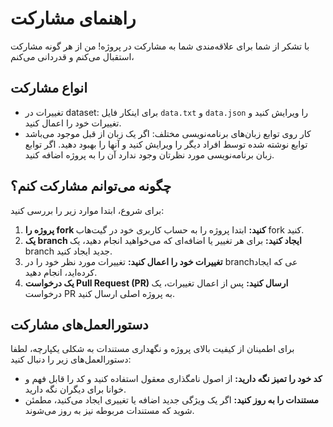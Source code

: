 # راهنمای مشارکت

با تشکر از شما برای علاقه‌مندی شما به مشارکت در پروژه! من از هر گونه مشارکت استقبال می‌کنم و قدردانی می‌کنم،

## انواع مشارکت

- تغییرات در dataset: برای اینکار فایل `data.txt` و `data.json` را ویرایش کنید و تغییرات خود را اعمال کنید.
- کار روی توابع زبان‌های برنامه‌نویسی مختلف: اگر یک زبان از قبل موجود می‌باشد توابع نوشته شده توسط افراد دیگر را ویرایش کنید و آنها را بهبود دهید. اگر توابع زبان برنامه‌نویسی مورد نظرتان وجود ندارد آن را به پروژه اضافه کنید.

## چگونه می‌توانم مشارکت کنم؟

برای شروع، ابتدا موارد زیر را بررسی کنید:

1. **پروژه را fork کنید:** ابتدا پروژه را به حساب کاربری خود در گیت‌هاب fork کنید.
2. **یک branch ایجاد کنید:** برای هر تغییر یا اضافه‌ای که می‌خواهید انجام دهید، یک branch جدید ایجاد کنید.
3. **تغییرات خود را اعمال کنید:** تغییرات مورد نظر خود را در branchعی که ایجاد کرده‌اید، انجام دهید.
4. **یک درخواست Pull Request (PR) ارسال کنید:** پس از اعمال تغییرات، یک درخواست PR به پروژه اصلی ارسال کنید.

## دستورالعمل‌های مشارکت

برای اطمینان از کیفیت بالای پروژه و نگهداری مستندات به شکلی یکپارچه، لطفا دستورالعمل‌های زیر را دنبال کنید:

- **کد خود را تمیز نگه دارید:** از اصول نامگذاری معقول استفاده کنید و کد را قابل فهم و خوانا برای دیگران نگه دارید.
- **مستندات را به روز کنید:** اگر یک ویژگی جدید اضافه یا تغییری ایجاد می‌کنید، مطمئن شوید که مستندات مربوطه نیز به روز می‌شوند.
